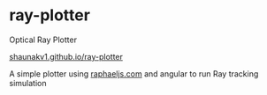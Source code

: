 # ray-plotter
Optical Ray Plotter 


[shaunakv1.github.io/ray-plotter](https://shaunakv1.github.io/ray-plotter)

A simple plotter using [raphaeljs.com](raphaeljs.com) and angular to run Ray tracking simulation 


